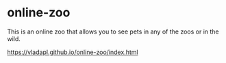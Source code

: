 # online-zoo
This is an online zoo that allows you to see pets in any of the zoos or in the wild.

https://vladapl.github.io/online-zoo/index.html
